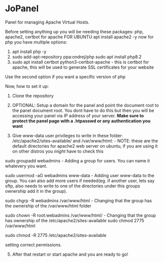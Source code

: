 # JoPanel
Panel for managing Apache Virtual Hosts.


Before setting anything up you will be needing these packages:
php, apache2, certbot for apache
FOR UBUNTU
apt install apache2 -y
now for php you have multiple options:
1. apt install php -y
2. sudo add-apt-repository ppa:ondrej/php
   sudo apt install php8.2
3. sudo apt install certbot python3-certbot-apache - this is certbot for apache, this will be used to generate SSL certificates for your website

Use the second option if you want a specific version of php

Now, how to set it up:
1. Clone the repository

2. OPTIONAL: Setup a domain for the panel and point the document root to the panel document root. You dont have to do this but then you will be accessing your panel via IP address of your server. **Make sure to protect the panel page with a .htpasswd or any authentication you want**

3. Give www-data user privileges to write in these folder: /etc/apache2/sites-available/ and /var/www/html: - NOTE: these are the default directories for apache2 web server on ubuntu, if you are using it on other distros you *might* have to check this

sudo groupadd webadmins - Adding a group for users. You can name it whatevery you want.


sudo usermod -aG webadmins www-data - Adding user www-data to the group. You can also add more users if needed(eg. if another user, lets say sftp, also needs to write to one of the directories under this groups ownership add it in the group).


sudo chgrp -R webadmins /var/www/html - Changing that the group has the ownership of the /var/www/html folder


sudo chown -R root:webadmins /var/www/html/ - Changing that the group has ownership of the /etc/apache2/sites-available
sudo chmod 2775 /var/www/html

sudo chmod -R 2775 /etc/apache2/sites-available


setting correct permissions.

5. After that restart or start apache and you are ready to go!


